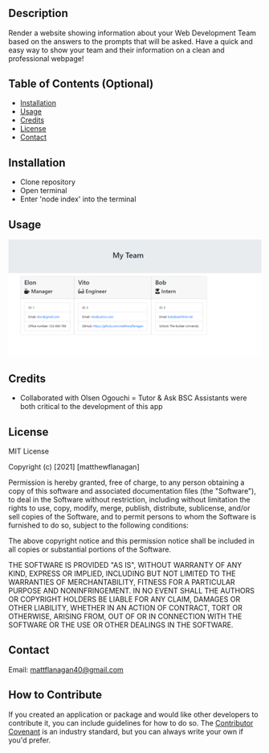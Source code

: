 # <Web-Dev-Team-Roster-Generator>

## Description
Render a website showing information about your Web Development Team based on the answers to the prompts that will be asked. Have a quick and easy way to show your team and their information on a clean and professional webpage! 

## Table of Contents (Optional)
- [Installation](#installation)
- [Usage](#usage)
- [Credits](#credits)
- [License](#license)
- [Contact](#contact)

## Installation
- Clone repository 
- Open terminal
- Enter 'node index' into the terminal

## Usage
![Screenshot of Webpage](assets/usage.png)

## Credits
- Collaborated with Olsen Ogouchi 
= Tutor & Ask BSC Assistants were both critical to the development of this app

## License
MIT License

Copyright (c) [2021] [matthewflanagan]

Permission is hereby granted, free of charge, to any person obtaining a copy
of this software and associated documentation files (the "Software"), to deal
in the Software without restriction, including without limitation the rights
to use, copy, modify, merge, publish, distribute, sublicense, and/or sell
copies of the Software, and to permit persons to whom the Software is
furnished to do so, subject to the following conditions:

The above copyright notice and this permission notice shall be included in all
copies or substantial portions of the Software.

THE SOFTWARE IS PROVIDED "AS IS", WITHOUT WARRANTY OF ANY KIND, EXPRESS OR
IMPLIED, INCLUDING BUT NOT LIMITED TO THE WARRANTIES OF MERCHANTABILITY,
FITNESS FOR A PARTICULAR PURPOSE AND NONINFRINGEMENT. IN NO EVENT SHALL THE
AUTHORS OR COPYRIGHT HOLDERS BE LIABLE FOR ANY CLAIM, DAMAGES OR OTHER
LIABILITY, WHETHER IN AN ACTION OF CONTRACT, TORT OR OTHERWISE, ARISING FROM,
OUT OF OR IN CONNECTION WITH THE SOFTWARE OR THE USE OR OTHER DEALINGS IN THE
SOFTWARE.

## Contact
Email: mattflanagan40@gmail.com

## How to Contribute
If you created an application or package and would like other developers to contribute it, you can include guidelines for how to do so. The [Contributor Covenant](https://www.contributor-covenant.org/) is an industry standard, but you can always write your own if you'd prefer.